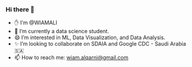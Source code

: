 ### Hi there 👋

- :hand: I'm @WIAMALI
- :school: I’m currently a data science student.
- 😄 I’m interested in ML, Data Visualization, and Data Analysis. 
- :sparkles: I’m looking to collaborate on SDAIA and Google CDC - Saudi Arabia🇸🇦
- 📫 How to reach me: wiam.alqarni@gmail.com
